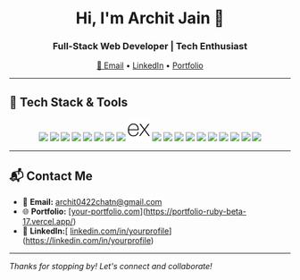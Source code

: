 <h1 align="center">Hi, I'm Archit Jain 👋</h1>
<h3 align="center">Full-Stack Web Developer | Tech Enthusiast </h3>

<p align="center">
  <a href="mailto:your.email@example.com">📧 Email</a> •
  <a href="https://linkedin.com/in/yourprofile">LinkedIn</a> •
  <a href="https://your-portfolio.com">Portfolio</a>
</p>

---

## 🚀 Tech Stack & Tools

<p align="center">
  <!-- Languages -->
  <img src="https://cdn.jsdelivr.net/gh/devicons/devicon/icons/cplusplus/cplusplus-original.svg" height="40" />
  <img src="https://cdn.jsdelivr.net/gh/devicons/devicon/icons/javascript/javascript-original.svg" height="40" />
  <img src="https://cdn.jsdelivr.net/gh/devicons/devicon/icons/java/java-original.svg" height="40" />
  <img src="https://cdn.jsdelivr.net/gh/devicons/devicon/icons/html5/html5-original.svg" height="40" />
  <img src="https://cdn.jsdelivr.net/gh/devicons/devicon/icons/css3/css3-original.svg" height="40" />
  
  <!-- Frontend -->
  <img src="https://cdn.jsdelivr.net/gh/devicons/devicon/icons/react/react-original.svg" height="40" />
  <img src="https://cdn.jsdelivr.net/gh/devicons/devicon/icons/bootstrap/bootstrap-original.svg" height="40" />
  
  <!-- Backend -->
  <img src="https://cdn.jsdelivr.net/gh/devicons/devicon/icons/nodejs/nodejs-original.svg" height="40" />
  <img src="https://raw.githubusercontent.com/devicons/devicon/master/icons/express/express-original.svg" height="40" />
  <img src="https://www.vectorlogo.zone/logos/nodemonio/nodemonio-icon.svg" height="40" />

  <!-- Databases -->
  <img src="https://cdn.jsdelivr.net/gh/devicons/devicon/icons/mongodb/mongodb-original.svg" height="40" />
  <img src="https://cdn.jsdelivr.net/gh/devicons/devicon/icons/mysql/mysql-original.svg" height="40" />
  
  <!-- Tools -->
  <img src="https://cdn.jsdelivr.net/gh/devicons/devicon/icons/git/git-original.svg" height="40" />
  <img src="https://cdn.jsdelivr.net/gh/devicons/devicon/icons/github/github-original.svg" height="40" />
  <img src="https://cdn.jsdelivr.net/gh/devicons/devicon/icons/postman/postman-original.svg" height="40" />
  <img src="https://cdn.jsdelivr.net/gh/devicons/devicon/icons/figma/figma-original.svg" height="40" />
  <img src="https://www.vectorlogo.zone/logos/canva/canva-icon.svg" height="40" />
  <img src="https://cdn.jsdelivr.net/gh/devicons/devicon/icons/googlecloud/googlecloud-original.svg" height="40" />
  <img src="https://www.vectorlogo.zone/logos/vercel/vercel-icon.svg" height="40" />
</p>

---

## 📬 Contact Me

- 📧 **Email:** [archit0422chatn@gmail.com](mailto:your.email@example.com)  
- 🌐 **Portfolio:** [[your-portfolio.com](https://your-portfolio.com)](https://portfolio-ruby-beta-17.vercel.app/)  
- 💼 **LinkedIn:**[ [linkedin.com/in/yourprofile](https://www.linkedin.com/in/archit-jain-380ba4289/)](https://linkedin.com/in/yourprofile)

---

_Thanks for stopping by! Let's connect and collaborate!_
